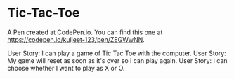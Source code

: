 # Tic-Tac-Toe
A Pen created at CodePen.io. You can find this one at https://codepen.io/kuljeet-123/pen/ZEGWwNN.

User Story: I can play a game of Tic Tac Toe with the computer.
User Story: My game will reset as soon as it's over so I can play again.
User Story: I can choose whether I want to play as X or O.
